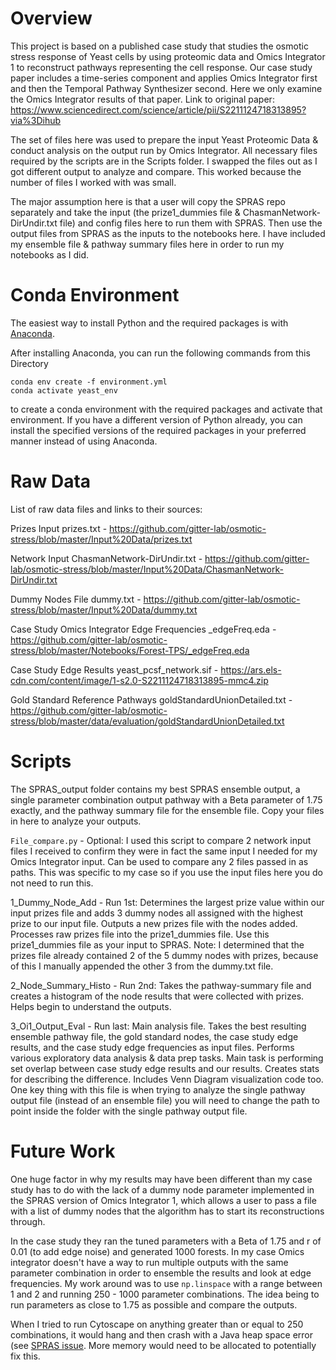 # Overview

This project is based on a published case study that studies the osmotic stress response of Yeast cells by using proteomic data and Omics Integrator 1 to reconstruct pathways representing the cell response. Our case study paper includes a time-series component and applies Omics Integrator first and then the Temporal Pathway Synthesizer second. Here we only examine the Omics Integrator results of that paper. Link to original paper: https://www.sciencedirect.com/science/article/pii/S2211124718313895?via%3Dihub

The set of files here was used to prepare the input Yeast Proteomic Data & conduct analysis on the output run by Omics Integrator. All necessary files required by the scripts are in the Scripts folder. I swapped the files out as I got different output to analyze and compare. This worked because the number of files I worked with was small.

The major assumption here is that a user will copy the SPRAS repo separately and take the input (the prize1_dummies file & ChasmanNetwork-DirUndir.txt file) and config files here to run them with SPRAS. Then use the output files from SPRAS as the inputs to the notebooks here. I have included my ensemble file & pathway summary files here in order to run my notebooks as I did. 

# Conda Environment

The easiest way to install Python and the required packages is with [Anaconda](https://www.anaconda.com/download/).

After installing Anaconda, you can run the following commands from this Directory
```
conda env create -f environment.yml
conda activate yeast_env
```
to create a conda environment with the required packages and activate that environment.
If you have a different version of Python already, you can install the specified versions of the required packages in your preferred manner instead of using Anaconda.

# Raw Data

List of raw data files and links to their sources:

Prizes Input
prizes.txt - https://github.com/gitter-lab/osmotic-stress/blob/master/Input%20Data/prizes.txt

Network Input
ChasmanNetwork-DirUndir.txt - https://github.com/gitter-lab/osmotic-stress/blob/master/Input%20Data/ChasmanNetwork-DirUndir.txt

Dummy Nodes File
dummy.txt - https://github.com/gitter-lab/osmotic-stress/blob/master/Input%20Data/dummy.txt

Case Study Omics Integrator Edge Frequencies
_edgeFreq.eda - https://github.com/gitter-lab/osmotic-stress/blob/master/Notebooks/Forest-TPS/_edgeFreq.eda

Case Study Edge Results
yeast_pcsf_network.sif - https://ars.els-cdn.com/content/image/1-s2.0-S2211124718313895-mmc4.zip

Gold Standard Reference Pathways
goldStandardUnionDetailed.txt - https://github.com/gitter-lab/osmotic-stress/blob/master/data/evaluation/goldStandardUnionDetailed.txt

# Scripts

The SPRAS_output folder contains my best SPRAS ensemble output, a single parameter combination output pathway with a Beta parameter of 1.75 exactly, and the pathway summary file for the ensemble file. Copy your files in here to analyze your outputs. 

`File_compare.py` - Optional: I used this script to compare 2 network input files I received to confirm they were in fact the same input I needed for my Omics Integrator input. Can be used to compare any 2 files passed in as paths. This was specific to my case so if you use the input files here you do not need to run this. 

1_Dummy_Node_Add - Run 1st: Determines the largest prize value within our input prizes file and adds 3 dummy nodes all assigned with the highest prize to our input file. Outputs a new prizes file with the nodes added. Processes raw prizes file into the prize1_dummies file. Use this prize1_dummies file as your input to SPRAS. Note: I determined that the prizes file already contained 2 of the 5 dummy nodes with prizes, because of this I manually appended the other 3 from the dummy.txt file. 

2_Node_Summary_Histo - Run 2nd: Takes the pathway-summary file and creates a histogram of the node results that were collected with prizes. Helps begin to understand the outputs. 

3_Oi1_Output_Eval - Run last: Main analysis file. Takes the best resulting ensemble pathway file, the gold standard nodes, the case study edge results, and the case study edge frequencies as input files. Performs various exploratory data analysis & data prep tasks. Main task is performing set overlap between case study edge results and our results. Creates stats for describing the difference. Includes Venn Diagram visualization code too. One key thing with this file is when trying to analyze the single pathway output file (instead of an ensemble file) you will need to change the path to point inside the folder with the single pathway output file. 

# Future Work

One huge factor in why my results may have been different than my case study has to do with the lack of a dummy node parameter implemented in the SPRAS version of Omics Integrator 1, which allows a user to pass a file with a list of dummy nodes that the algorithm has to start its reconstructions through. 

In the case study they ran the tuned parameters with a Beta of 1.75 and r of 0.01 (to add edge noise) and generated 1000 forests. In my case Omics integrator doesn't have a way to run multiple outputs with the same parameter combination in order to ensemble the results and look at edge frequencies. My work around was to use `np.linspace` with a range between 1 and 2 and running 250 - 1000 parameter combinations. The idea being to run parameters as close to 1.75 as possible and compare the outputs. 

When I tried to run Cytoscape on anything greater than or equal to 250 combinations, it would hang and then crash with a Java heap space error (see [SPRAS issue](https://github.com/Reed-CompBio/spras/issues/171). More memory would need to be allocated to potentially fix this. 

